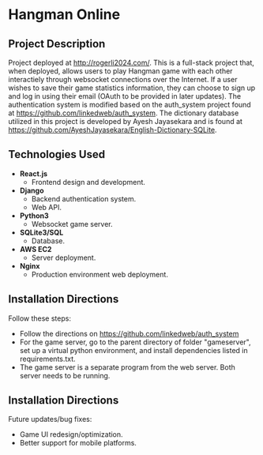 # Hangman Online

## Project Description
Project deployed at http://rogerli2024.com/.
This is a full-stack project that, when deployed, allows users to play Hangman game with each other interactiely through websocket connections over the Internet. If a user wishes to save their game statistics information, they can choose to sign up and log in using their email (OAuth to be provided in later updates).
The authentication system is modified based on the auth_system project found at https://github.com/linkedweb/auth_system. The dictionary database utilized in this project is developed by Ayesh Jayasekara and is found at https://github.com/AyeshJayasekara/English-Dictionary-SQLite.

## Technologies Used
- **React.js**
    - Frontend design and development.
- **Django**
    - Backend authentication system.
    - Web API.
- **Python3**
    - Websocket game server.
- **SQLite3/SQL**
    - Database.
- **AWS EC2**
    - Server deployment.
- **Nginx**
    - Production environment web deployment.

## Installation Directions

Follow these steps:
-   Follow the directions on https://github.com/linkedweb/auth_system
-   For the game server, go to the parent directory of folder "gameserver", set up a virtual python environment, and install dependencies listed in requirements.txt.
-   The game server is a separate program from the web server. Both server needs to be running.

## Installation Directions

Future updates/bug fixes:
-   Game UI redesign/optimization.
-   Better support for mobile platforms.